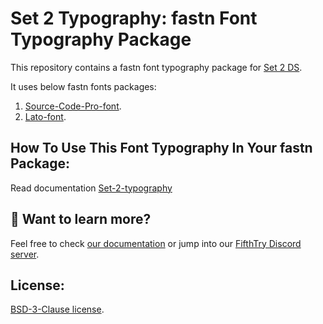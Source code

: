 # Set 2 Typography: fastn Font Typography Package

This repository contains a fastn font typography package for [Set 2 DS](https://fastn-community.github.io/set-2-ds/).

It uses below fastn fonts packages:

1. [Source-Code-Pro-font](https://fastn-community.github.io/source-code-pro-font/).
2. [Lato-font](https://fastn-community.github.io/lato-font/).

## How To Use This Font Typography In Your fastn Package:

Read documentation [Set-2-typography](https://fastn-community.github.io/set-2-typography/)

## 👀 Want to learn more?

Feel free to check [our documentation](https://fastn.com/) or jump into our [FifthTry Discord 
server](https://discord.gg/bucrdvptYd).

## License:
[BSD-3-Clause license](LICENSE).

